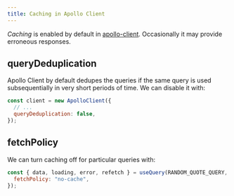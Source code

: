 ```yaml
---
title: Caching in Apollo Client
---
```


_Caching_ is enabled by default in [apollo-client](/knowledge/GraphQL/apollo-client.md). Occasionally it may provide erroneous responses.

## queryDeduplication

Apollo Client by default dedupes the queries if the same query is used subsequentially in very short periods of time. We can disable it with:

```js
const client = new ApolloClient({
  // ...
  queryDeduplication: false,
});
```

## fetchPolicy

We can turn caching off for particular queries with:

```js
const { data, loading, error, refetch } = useQuery(RANDOM_QUOTE_QUERY, {
  fetchPolicy: "no-cache",
});
```
